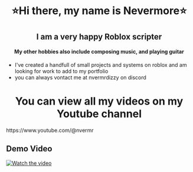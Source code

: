 <h1 align="center">⭐Hi there, my name is Nevermore⭐</h1>
<h2 align="center">I am a very happy Roblox scripter</h3>
<h4 align="center">My other hobbies also include composing music, and playing guitar</h3>

- I've created a handfull of small projects and systems on roblox and am looking for work to add to my portfolio
- you can always vontact me at nvermrdizzy on discord

<h1 align="center">You can view all my videos on my Youtube channel</h1>
https://www.youtube.com/@nvermr

## Demo Video  
[![Watch the video](https://img.youtube.com/vi/fnCQ8zug420/maxresdefault.jpg)](https://www.youtube.com/watch?v=fnCQ8zug420)
